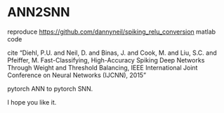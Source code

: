 # ANN2SNN
reproduce https://github.com/dannyneil/spiking_relu_conversion matlab code

cite “Diehl, P.U. and Neil, D. and Binas, J. and Cook, M. and Liu, S.C. and Pfeiffer, M. Fast-Classifying, High-Accuracy Spiking Deep Networks Through Weight and Threshold Balancing, IEEE International Joint Conference on Neural Networks (IJCNN), 2015”

pytorch ANN to pytorch SNN.

I hope you like it.
